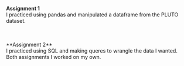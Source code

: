 **Assignment 1** <br>
I practiced using pandas and manipulated a dataframe from the PLUTO dataset.

<br>
<br>
**Assignment 2** <br>
I practiced using SQL and making queres to wrangle the data I wanted.

<br>
Both assignments I worked on my own. 
